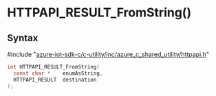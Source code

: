 # HTTPAPI_RESULT_FromString()

## Syntax

\#include "[azure-iot-sdk-c/c-utility/inc/azure_c_shared_utility/httpapi.h](../httpapi-h.md)"  
```C
int HTTPAPI_RESULT_FromString(
  const char *    enumAsString,
  HTTPAPI_RESULT  destination
);
```

